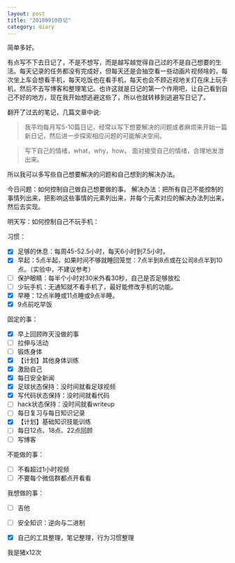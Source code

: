 ```yaml
---
layout: post
title: "20180910日记"
category: diary
---
```


简单多好。

有点写不下去日记了，不是不想写，而是越写越觉得自己过的不是自己想要的生活。每天记录的任务都没有完成好，但每天还是会抽空看一些动画片视频啥的，每次坐上车会想看手机，每天吃饭也在看手机，每天也会不顾近视地关灯在床上玩手机，然后不去写博客和整理笔记。也许这就是日记的第一个作用吧，让自己看到自己不好的地方，现在我开始想逃避这些了，所以也就转移到逃避写日记了。

翻开了过去的笔记，几篇文章中说:
> 我平均每月写5-10篇日记，经常以写下想要解决的问题或者麻烦来开始一篇新日记，然后进一步探索相应问题的可能解决空间。

> 写下自己的情绪，what，why，how。
面对接受自己的情绪，合理地发泄出来。

所以我可以多写些自己想要解决的问题和自己想到的解决办法。

今日问题：如何控制自己做自己想要做的事。
解决办法：把所有自己不能控制的事情列出来，把影响这些事情的元素列出来，并每个元素对应的解决办法列出来，然后去实现。

明天写：如何控制自己不玩手机：

习惯：

- [x] 足够的休息：每周45-52.5小时，每天6小时到7.5小时。
- [x] 早起：5点半起，如果时间不够就睡回笼觉：7点半到8点或在公司8点半到10点。（实验中，不建议参考）
- [ ] 保护眼睛：每半个小时对30米外看30秒，自己是否足够放松
- [ ] 少玩手机：无通知就不看手机了，最好能修改手机的功能。
- [x] 早睡：12点半睡或11点睡或9点半睡。
- [x] 9点前吃早饭

固定的事：
- [x] 早上回顾昨天没做的事
- [ ] 拉伸与活动
- [ ] 锻炼身体
- [x] 【计划】其他身体训练
- [x] 激励自己
- [x] 每日安全新闻
- [x] 足球状态保持：没时间就看足球视频
- [x] 写代码状态保持：没时间就看代码
- [ ] hack状态保持：没时间就看writeup
- [ ] 每日复习与每日知识记录
- [x] 【计划】基础知识技能训练
- [ ] 每日12点、18点、22点回顾
- [ ] 写博客

不能做的事：
- [ ] 不看超过1小时视频
- [ ] 不要每个微信群都点开看看

我想做的事：
- [ ] 吉他
- [ ] 安全知识：逆向与二进制
- [x] 自己的工具整理，笔记整理，行为习惯整理


我是猪x12次